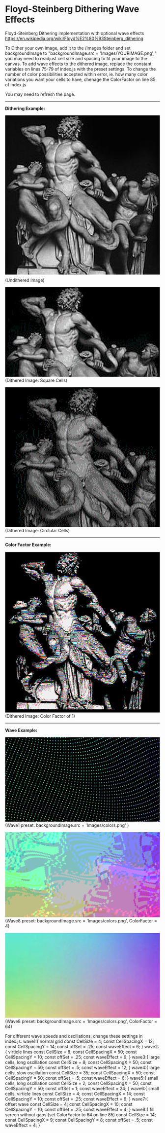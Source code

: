 # Floyd-Steinberg Dithering Wave Effects
Floyd-Steinberg Dithering implementation with optional wave effects
https://en.wikipedia.org/wiki/Floyd%E2%80%93Steinberg_dithering


To Dither your own image, add it to the /Images folder and set backgroundImage to "backgroundImage.src = 'Images/YOURIMAGE.png';" you may need to readjust cell size and spacing to fit your image to the canvas.
To add wave effects to the dithered image, replace the constant variables on lines 75-79 of index.js with the preset settings.
To change the number of color possibilities accepted within error, ie. how many color variations you want your cells to have, chenage the ColorFactor on line 85 of index.js

You may need to refresh the page.

------------------------------------------
**Dithering Example:**

![UnditheredRomanStatue](README_Images/UnditheredImageRomanStatue.png) 
(Undithered Image)


![DitheredRomanStatueSquare](README_Images/DitheredImageSquarePixels.png) 
(Dithered Image: Square Cells)


![DitheredRomanStatueCircle](README_Images/DitheredImageCirclePixels.png) 
(Dithered Image: Circlular Cells)


------------------------------------------
**Color Factor Example:**

![DitheredRomanStatueColorFactor1](README_Images/DitheredImageColorFactor1.png) 
(Dithered Image: Color Factor of 1)

------------------------------------------
**Wave Example:**

![Wave1](README_Images/WaveWithBlackSpace.png) 
(Wave1 preset: backgroundImage.src = 'Images/colors.png' )

![Wave8CF4](README_Images/Wave8ColorFactor4.png) 
(Wave8 preset: backgroundImage.src = 'Images/colors.png', ColorFactor = 4)

![Wave8CF64](README_Images/Wave8ColorFactor64.png) 
(Wave8 preset: backgroundImage.src = 'Images/colors.png', ColorFactor = 64)

For different wave speeds and oscillations, change these settings in index.js:
    wave1:{        normal grid
      const CellSize = 4;
      const CellSpacingX = 12;
      const CellSpacingY = 14;
      const offSet = .25;
      const waveEffect = 6;
    }
    wave2:{         virticle lines
      const CellSize = 8;
      const CellSpacingX = 50;
      const CellSpacingY = 10;
      const offSet = .25;
      const waveEffect = 6;
    }
    wave3:{         large cells, long oscillation
      const CellSize = 8;
      const CellSpacingX = 50;
      const CellSpacingY = 50;
      const offSet = .5;
      const waveEffect = 12;
    }
    wave4:{        large cells, slow oscillation
      const CellSize = 35;
      const CellSpacingX = 50;
      const CellSpacingY = 50;
      const offSet = .5;
      const waveEffect = 6;
    }
    wave5:{      small cells, long oscillation
      const CellSize = 2;
      const CellSpacingX = 50;
      const CellSpacingY = 50;
      const offSet = 1;
      const waveEffect = 24;
    }
    wave6:{       small cells, virticle lines
      const CellSize = 4;
      const CellSpacingX = 14;
      const CellSpacingY = 10;
      const offSet = .25;
      const waveEffect = 6;
    }
    wave7:{           offset wave
      const CellSize = 4;
      const CellSpacingX = 10;
      const CellSpacingY = 10;
      const offSet = .25;
      const waveEffect = 4;
    }
    wave8:{      fill screen without gaps (set ColorFactor to 64 on line 85)
      const CellSize = 14;
      const CellSpacingX = 9;
      const CellSpacingY = 8;
      const offSet = .5;
      const waveEffect = 4;
    }
